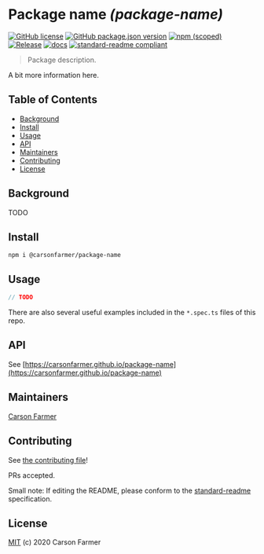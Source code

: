 # Package name _(package-name)_

[![GitHub license](https://img.shields.io/github/license/carsonfarmer/package-name.svg?style=flat-square)](./LICENSE)
[![GitHub package.json version](https://img.shields.io/github/package-json/v/carsonfarmer/package-name.svg?style=popout-square)](./package.json)
[![npm (scoped)](https://img.shields.io/npm/v/@carsonfarmer/package-name.svg?style=popout-square)](https://www.npmjs.com/package/@carsonfarmer/package-name)
[![Release](https://img.shields.io/github/release/carsonfarmer/package-name.svg?style=flat-square)](https://github.com/carsonfarmer/package-name/releases/latest)
[![docs](https://img.shields.io/badge/docs-master-success.svg?style=popout-square)](https://carsonfarmer.github.io/package-name)
[![standard-readme compliant](https://img.shields.io/badge/standard--readme-OK-green.svg?style=flat-square)](https://github.com/RichardLitt/standard-readme)

> Package description.

A bit more information here.

## Table of Contents

- [Background](#background)
- [Install](#install)
- [Usage](#usage)
- [API](#api)
- [Maintainers](#maintainers)
- [Contributing](#contributing)
- [License](#license)

## Background

TODO

## Install

```
npm i @carsonfarmer/package-name
```

## Usage

```typescript
// TODO
```

There are also several useful examples included in the `*.spec.ts` files of this repo.

## API

See [https://carsonfarmer.github.io/package-name](https://carsonfarmer.github.io/package-name)

## Maintainers

[Carson Farmer](https://github.com/carsonfarmer)

## Contributing

See [the contributing file](CONTRIBUTING.md)!

PRs accepted.

Small note: If editing the README, please conform to the [standard-readme](https://github.com/RichardLitt/standard-readme) specification.

## License

[MIT](LICENSE) (c) 2020 Carson Farmer
